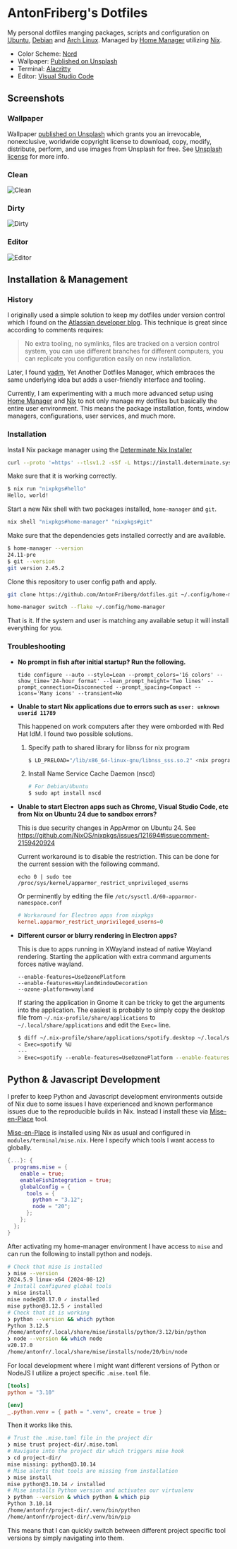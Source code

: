 # AntonFriberg's Dotfiles

My personal dotfiles manging packages, scripts and configuration on [Ubuntu],
[Debian] and [Arch Linux]. Managed by [Home Manager] utilizing [Nix].

- Color Scheme: [Nord]
- Wallpaper: [Published on Unsplash]
- Terminal: [Alacritty]
- Editor: [Visual Studio Code]

[Ubuntu]: https://ubuntu.com/
[Debian]: https://www.debian.org/
[Arch Linux]: https://archlinux.org/
[Home Manager]: https://github.com/nix-community/home-manager
[Nix]: https://github.com/NixOS/nixpkgs
[Alacritty]: https://github.com/alacritty/alacritty
[Nord]: https://github.com/nordtheme/nord
[Visual Studio Code]: https://github.com/microsoft/vscode

## Screenshots
### Wallpaper
Wallpaper [published on Unsplash] which grants you an irrevocable, nonexclusive, worldwide copyright license to download, copy, modify, distribute, perform, and use images from Unsplash for free. See [Unsplash license] for more info.

[published on unsplash]: https://unsplash.com/photos/snow-covered-mountain-under-white-clouds-id_Rjz1bsoI
[unsplash license]: https://unsplash.com/license
### Clean
![Clean](old/config/yadm/screenshots/clean.png)
### Dirty
![Dirty](old/config/yadm/screenshots/dirty.png)
### Editor
![Editor](old/config/yadm/screenshots/editor.png)


## Installation & Management

### History

I originally used a simple solution to keep my dotfiles under version control
which I found on the [Atlassian developer blog]. This technique is great since according to comments requires:

> No extra tooling, no symlinks, files are tracked on a version control system,
  you can use different branches for different computers, you can replicate you configuration easily on new installation.

Later, I found [yadm], Yet Another Dotfiles Manager, which embraces
the same underlying idea but adds a user-friendly interface and tooling.

Currently, I am experimenting with a much more advanced setup using
[Home Manager] and [Nix] to not only manage my dotfiles but basically the entire
user environment. This means the package installation, fonts, window managers,
configurations, user services, and much more.

[atlassian developer blog]: https://developer.atlassian.com/blog/2016/02/best-way-to-store-dotfiles-git-bare-repo/
[yadm]: https://github.com/TheLocehiliosan/yadm

### Installation

Install Nix package manager using the [Determinate Nix Installer]

```sh
curl --proto '=https' --tlsv1.2 -sSf -L https://install.determinate.systems/nix | sh -s -- install
```

Make sure that it is working correctly.

```sh
$ nix run "nixpkgs#hello"
Hello, world!
```

Start a new Nix shell with two packages installed, `home-manager` and `git`.

```sh
nix shell "nixpkgs#home-manager" "nixpkgs#git"
```

Make sure that the dependencies gets installed correctly and are available.

```sh
$ home-manager --version
24.11-pre
$ git --version
git version 2.45.2
```

Clone this repository to user config path and apply.

```sh
git clone https://github.com/AntonFriberg/dotfiles.git ~/.config/home-manager
```
```sh
home-manager switch --flake ~/.config/home-manager
```

That is it. If the system and user is matching any available setup it will
install everything for you.

[Determinate Nix Installer]: https://determinate.systems/posts/determinate-nix-installer/

### Troubleshooting

- **No prompt in fish after initial startup? Run the following.**

  ```fish
  tide configure --auto --style=Lean --prompt_colors='16 colors' --show_time='24-hour format' --lean_prompt_height='Two lines' --prompt_connection=Disconnected --prompt_spacing=Compact --icons='Many icons' --transient=No
  ```

- **Unable to start Nix applications due to errors such as `user: unknown userid 11789`**

  This happened on work computers after they were omborded with Red Hat IdM. I found two possible
  solutions.

  1. Specify path to shared library for libnss for nix program
      ```sh
      $ LD_PRELOAD="/lib/x86_64-linux-gnu/libnss_sss.so.2" <nix program>
      ```
  2. Install Name Service Cache Daemon (nscd)
      ```sh
      # For Debian/Ubuntu
      $ sudo apt install nscd
      ```

- **Unable to start Electron apps such as Chrome, Visual Studio Code, etc from Nix
  on Ubuntu 24 due to sandbox errors?**

  This is due security changes in AppArmor on Ubuntu 24.
  See https://github.com/NixOS/nixpkgs/issues/121694#issuecomment-2159420924

  Current workaround is to disable the restriction. This can be done for the current
  session with the following command.

  ```fish
  echo 0 | sudo tee /proc/sys/kernel/apparmor_restrict_unprivileged_userns
  ```

  Or perminently by editing the file `/etc/sysctl.d/60-apparmor-namespace.conf`

  ```conf
  # Workaround for Electron apps from nixpkgs
  kernel.apparmor_restrict_unprivileged_userns=0
  ```

- **Different cursor or blurry rendering in Electron apps?**

  This is due to apps running in XWayland instead of native Wayland rendering.
  Starting the application with extra command arguments forces native wayland.

  ```
  --enable-features=UseOzonePlatform
  --enable-features=WaylandWindowDecoration
  --ozone-platform=wayland
  ```

  If staring the application in Gnome it can be tricky to get the arguments into
  the application. The easiest is probably to simply copy the desktop file from
  `~/.nix-profile/share/applications` to `~/.local/share/applications` and edit
  the `Exec=` line.

  ```sh
  $ diff ~/.nix-profile/share/applications/spotify.desktop ~/.local/share/applications/spotify.desktop
  < Exec=spotify %U
  ---
  > Exec=spotify --enable-features=UseOzonePlatform --enable-features=WaylandWindowDecoration --ozone-platform=wayland  %U
  ```

## Python & Javascript Development

I prefer to keep Python and Javascript development environments outside of Nix
due to some issues I have experienced and known performance issues due to the
reproducible builds in Nix. Instead I install these via [Mise-en-Place] tool.

[Mise-en-Place] is installed using Nix as usual and configured in `modules/terminal/mise.nix`. Here I specify which tools I want access to globally.

```nix
{...}: {
  programs.mise = {
    enable = true;
    enableFishIntegration = true;
    globalConfig = {
      tools = {
        python = "3.12";
        node = "20";
      };
    };
  };
}
```

After activating my home-manager environment I have access to `mise` and can
run the following to install python and nodejs.

```sh
# Check that mise is installed
❯ mise --version
2024.5.9 linux-x64 (2024-08-12)
# Install configured global tools
❯ mise install
mise node@20.17.0 ✓ installed
mise python@3.12.5 ✓ installed
# Check that it is working
❯ python --version && which python
Python 3.12.5
/home/antonfr/.local/share/mise/installs/python/3.12/bin/python
❯ node --version && which node
v20.17.0
/home/antonfr/.local/share/mise/installs/node/20/bin/node
```

For local development where I might want different versions of Python or NodeJS
I utilize a project specific `.mise.toml` file.

```toml
[tools]
python = "3.10"

[env]
_.python.venv = { path = ".venv", create = true }
```

Then it works like this.

```sh
# Trust the .mise.toml file in the project dir
❯ mise trust project-dir/.mise.toml
# Navigate into the project dir which triggers mise hook
❯ cd project-dir/
mise missing: python@3.10.14
# Mise alerts that tools are missing from installation
❯ mise install
mise python@3.10.14 ✓ installed                                              mise creating venv at: ~/project-dir/.venv
# Mise installs Python version and activates our virtualenv
❯ python --version & which python & which pip
Python 3.10.14
/home/antonfr/project-dir/.venv/bin/python
/home/antonfr/project-dir/.venv/bin/pip
```

This means that I can quickly switch between different project specific tool
versions by simply navigating into them.

[Mise-en-Place]: https://mise.jdx.dev/
